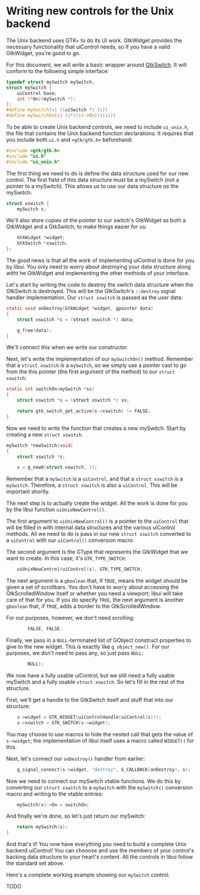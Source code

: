 # Writing new controls for the Unix backend

The Unix backend uses GTK+ to do its UI work. GtkWidget provides the necessary functionality that uiControl needs, so if you have a valid GtkWidget, you're good to go.

For this document, we will write a basic wrapper around [GtkSwitch](https://developer.gnome.org/gtk3/3.4/GtkSwitch.html). It will conform to the following simple interface:

```c
typedef struct mySwitch mySwitch;
struct mySwitch {
	uiControl base;
	int (*On)(mySwitch *);
};
#define mySwitch(x) ((uiSwitch *) (x))
#define mySwitchOn(s) ((*((s)->On))((x)))
```

To be able to create Unix backend controls, we need to include `ui_unix.h`, the file that contains the Unix backend function declarations. It requires that you include both `ui.h` and `<gtk/gtk.h>` beforehand:

```c
#include <gtk/gtk.h>
#include "ui.h"
#include "ui_unix.h"
```

The first thing we need to do is define the data structure used for our new control. The first field of this data structure must be a mySwitch (not a pointer to a mySwitch). This allows us to use our data structure *as* the mySwitch:

```c
struct xswitch {
	mySwitch s;
```

We'll also store copies of the pointer to our switch's GtkWidget as both a GtkWidget and a GtkSwitch, to make things easier for us:

```c
	GtkWidget *widget;
	GtkSwitch *xswitch;
};
```

The good news is that all the work of implementing uiControl is done for you by libui. You only need to worry about destroying your data structure along witht he GtkWidget and implementing the other methods of your interface.

Let's start by writing the code to destroy the switch data structure when the GtkSwitch is destroyed. This will be the GtkSwitch's `::destroy` signal handler implementation. Our `struct xswitch` is passed as the user data:

```c
static void onDestroy(GtkWidget *widget, gpointer data)
{
	struct xswitch *s = (struct xswitch *) data;

	g_free(data);
}
```

We'll connect this when we write our constructor.

Next, let's write the implementation of our `mySwitchOn()` method. Remember that a `struct xswitch` *is* a `mySwitch`, so we simply use a pointer cast to go from the this pointer (the first argument of the method) to our `struct xswitch`:

```c
static int switchOn(mySwitch *ss)
{
	struct xswitch *s = (struct xswitch *) ss;

	return gtk_switch_get_active(s->xswitch) != FALSE;
}
```

Now we need to write the function that creates a new mySwitch. Start by creating a new `struct xswitch`.

```c
mySwitch *newSwitch(void)
{
	struct xswitch *s;

	s = g_new0(struct xswitch, 1);
```

Remember that a `mySwitch` is a `uiControl`, and that a `struct xswitch` is a `mySwitch`. Therefore, a `struct xswitch` is also a `uiControl`. This will be important shortly.

The next step is to actually create the widget. All the work is done for you by the libui function `uiUnixNewControl()`.

The first argument to `uiUnixNewControl()` is a pointer to the `uiControl` that will be filled in with internal data structures and the various uiControl methods. All we need to do is pass in our new `struct xswitch` converted to a `uiControl` with our `uiControl()` conversion macro.

The second argument is the GType that represents the GtkWidget that we want to create. In this case, it's `GTK_TYPE_SWITCH`:

```c
	uiUnixNewControl(uiControl(s), GTK_TYPE_SWITCH,
```

The next argument is a `gboolean` that, if `TRUE`, means the widget should be given a set of scrollbars. You don't have to worry about accessing the GtkScrolledWindow itself or whether you need a viewport; libui will take care of that for you. If you do specify `TRUE`, the next argument is another `gboolean` that, if `TRUE`, adds a border to the GtkScrolledWindow.

For our purposes, however, we don't need scrolling:

```c
		FALSE, FALSE,
```

Finally, we pass in a `NULL`-terminated list of GObject construct properties to give to the new widget. This is exactly like `g_object_new()`. For our purposes, we don't need to pass any, so just pass `NULL`:

```c
		NULL);
```

We now have a fully usable uiControl, but we still need a fully usable mySwitch and a fully usable `struct xswitch`. So let's fill in the rest of the structure.

First, we'll get a handle to the GtkSwitch itself and stuff that into our structure:

```c
	s->widget = GTK_WIDGET(uiControlHandle(uiControl(s)));
	s->xswitch = GTK_SWITCH(s->widget);
```

You may choose to use macros to hide the nested call that gets the value of `s->widget`; the implementation of libui itself uses a macro called `WIDGET()` for this.

Next, let's connect our `onDestroy()` handler from earlier:

```c
	g_signal_connect(s->widget, "destroy", G_CALLBACK(onDestroy), s);
```

Now we need to connect our mySwitch vtable functions. We do this by converting our `struct xswitch` to a `mySwitch` with the `mySwitch()` conversion macro and writing to the vtable entries:

```c
	mySwitch(s)->On = switchOn;
```

And finally we're done, so let's just return our mySwitch:

```c
	return mySwitch(s);
}
```

And that's it! You now have everything you need to build a complete Unix backend uiControl! You can chooose and use the members of your control's backing data structure to your heart's content. All the controls in libui follow the standard set above.

Here's a complete working example showing our `mySwitch` control:

TODO
